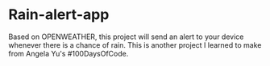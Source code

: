 # Rain-alert-app
Based on OPENWEATHER, this project will send an alert to your device whenever there is a chance of rain. This is another project I learned to make from Angela Yu's #100DaysOfCode.
